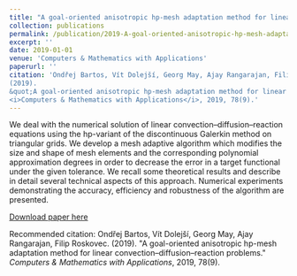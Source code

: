 ```yaml
---
title: "A goal-oriented anisotropic hp-mesh adaptation method for linear convection–diffusion–reaction problems"
collection: publications
permalink: /publication/2019-A-goal-oriented-anisotropic-hp-mesh-adaptation-method-for-linear-convection–diffusion–reaction-problems
excerpt: ''
date: 2019-01-01
venue: 'Computers & Mathematics with Applications'
paperurl: ''
citation: 'Ondřej Bartos, Vít Dolejší, Georg May, Ajay Rangarajan, Filip Roskovec.
(2019).
&quot;A goal-oriented anisotropic hp-mesh adaptation method for linear convection–diffusion–reaction problems.&quot;
<i>Computers & Mathematics with Applications</i>, 2019, 78(9).'
---
```

We deal with the numerical solution of linear convection–diffusion–reaction equations using the hp-variant of the discontinuous Galerkin method on triangular grids. We develop a mesh adaptive algorithm which modifies the size and shape of mesh elements and the corresponding polynomial approximation degrees in order to decrease the error in a target functional under the given tolerance. We recall some theoretical results and describe in detail several technical aspects of this approach. Numerical experiments demonstrating the accuracy, efficiency and robustness of the algorithm are presented.

[Download paper here](https://www.sciencedirect.com/science/article/pii/S0898122119301774)

Recommended citation: Ondřej Bartos, Vít Dolejší, Georg May, Ajay Rangarajan, Filip Roskovec.
(2019).
&quot;A goal-oriented anisotropic hp-mesh adaptation method for linear convection–diffusion–reaction problems.&quot;
<i>Computers & Mathematics with Applications</i>, 2019, 78(9).